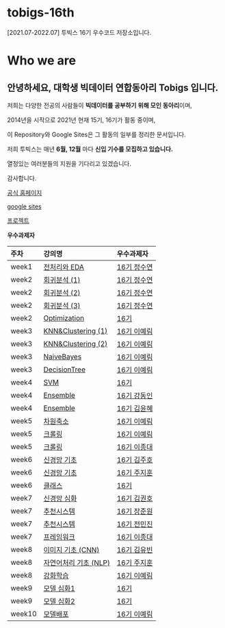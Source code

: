 # tobigs-16th
[2021.07-2022.07] 투빅스 16기 우수코드 저장소입니다.

# Who we are

## 안녕하세요, 대학생 빅데이터 연합동아리 **Tobigs** 입니다.

저희는 다양한 전공의 사람들이 **빅데이터를 공부하기 위해 모인 동아리**이며,

2014년을 시작으로 2021년 현재 15기, 16기가 활동 중이며,

이 Repository와 Google Sites은 그 활동의 일부를 정리한 문서입니다.  

저희 투빅스는 매년 **6월, 12월** 마다 **신입 기수를 모집하고 있습니다.**

열정있는 여러분들의 지원을 기다리고 있겠습니다.

감사합니다.

[공식 홈페이지](http://www.datamarket.kr/xe/page_QEhq64)

[google sites](*)

[프로젝트](http://www.datamarket.kr/xe/board_pdzw77)


**우수과제자**

| 주차 | 강의명 | 우수과제자 |
| :--- | :--- | :--- |
| week1 | [전처리와 EDA](https://github.com/fromslow/Assignment/blob/main/week1_EDA_assignment_%EC%A0%95%EC%88%98%EC%97%B0.ipynb) | [16기 정수연](https://github.com/fromslow) |
| week2 | [회귀분석 \(1\)](https://github.com/fromslow/Assignment/blob/main/Regression/Regression_%EA%B3%BC%EC%A0%9C1_%EC%A0%95%EC%88%98%EC%97%B0.ipynb) | [16기 정수연](https://github.com/fromslow) |
| week2 | [회귀분석 \(2\)](https://github.com/fromslow/Assignment/blob/main/Regression/Regression_%EA%B3%BC%EC%A0%9C2_%EC%A0%95%EC%88%98%EC%97%B0.ipynb) | [16기 정수연](https://github.com/fromslow) |
| week2 | [회귀분석 \(3\)](https://github.com/fromslow/Assignment/blob/main/Regression/Regression_%EA%B3%BC%EC%A0%9C3_%EC%A0%95%EC%88%98%EC%97%B0.ipynb) | [16기 정수연](https://github.com/fromslow) |
| week2 | [Optimization](https://github.com/tobigs-datamarket/tobigs-15th/blob/main/2wk_Optimization/Optimization_15%EA%B8%B0%20%EC%9D%B4%EC%84%B1%EB%B2%94.ipynb) | [16기 ]() |
| week3 | [KNN&Clustering \(1\)](https://github.com/YerimLee00/tobigs16/blob/main/KNN%20%EA%B3%BC%EC%A0%9C_16%EA%B8%B0%20%EC%9D%B4%EC%98%88%EB%A6%BC.ipynb) | [16기 이예림](https://github.com/YerimLee00) |
| week3 | [KNN&Clustering \(2\)](https://github.com/YerimLee00/tobigs16/blob/main/Clustering%20%EA%B3%BC%EC%A0%9C_16%EA%B8%B0%20%EC%9D%B4%EC%98%88%EB%A6%BC.ipynb) |  [16기 이예림](https://github.com/YerimLee00) |
| week3 | [NaiveBayes](https://github.com/YerimLee00/tobigs16/blob/main/NaiveBayes_Assignment_16%EA%B8%B0%20%EC%9D%B4%EC%98%88%EB%A6%BC.ipynb) | [16기 이예림](https://github.com/YerimLee00) |
| week3 | [DecisionTree](https://github.com/YerimLee00/tobigs16/blob/main/DT_Assignment_16%EA%B8%B0%20%EC%9D%B4%EC%98%88%EB%A6%BC.ipynb) | [16기 이예림](https://github.com/YerimLee00) |
| week4 | [SVM]() | [16기]() |
| week4 | [Ensemble](https://github.com/johnnyff/tobigs16/blob/master/week4_assignment/week4_Ensemble/Week4_Ensemble_Assignment.ipynb) | [16기 강동인](https://github.com/johnnyff) |
| week4 | [Ensemble](https://github.com/yoonene/tobigs16/blob/master/week4/Ensemble_Assignment.ipynb) | [16기 김윤혜](https://github.com/yoonene/) |
| week5 | [차원축소](https://github.com/YerimLee00/tobigs16/blob/main/week5_dimensionality%20reduction_assignment1_16%EA%B8%B0%20%EC%9D%B4%EC%98%88%EB%A6%BC.ipynb) | [16기 이예림](https://github.com/YerimLee00) |
| week5 | [크롤링](https://github.com/YerimLee00/tobigs16/blob/main/Week5_Crawling_Assignment_16%EA%B8%B0%20%EC%9D%B4%EC%98%88%EB%A6%BC.ipynb) | [16기 이예림](https://github.com/YerimLee00) |
| week5 | [크롤링](https://github.com/Dream-Nine/TobigsHomework/blob/master/week05/week05_Crawling_%EC%9D%B4%EC%A2%85%EB%8C%80.ipynb) | [16기 이종대](https://github.com/Dream-Nine)  |
| week6 | [신경망 기초](https://github.com/Jooho-Git/tobigs16/blob/main/6%EC%A3%BC%EC%B0%A8_%EA%B3%BC%EC%A0%9C/week6_NeuralNetworkBasic_assignment.pdf)  | [16기 김주호](https://github.com/Jooho-Git) |
| week6 | [신경망 기초](https://github.com/jihunju8589/tobigs16/blob/master/week6_NeuralNetworkBasic/Neural%20Network%20Basic%20Assignment_%EC%A3%BC%EC%A7%80%ED%9B%88.pdf)  | [16기 주지훈](https://github.com/jihunju8589) |
| week6 | [클래스]()  | [16기]() |
| week7 | [신경망 심화](https://github.com/kkhv/tobigs16/tree/master/week7/Week7_NN%EC%8B%AC%ED%99%94_Assignment) | [16기 김권호](https://github.com/kkhv) |
| week7 | [추천시스템](https://github.com/Lainshower/tobigs16/blob/main/Week%207/Recommendation/Neural%20Collaborative%20Filtering.pdf) | [16기 장준원](https://github.com/Lainshower) |
| week7 | [추천시스템](https://github.com/minjin-jeon/Tobigs16_lecture/blob/master/week%207/recommendation/week7_Recommendation_%EA%B0%95%EC%A7%80%EC%9A%B0.pdf) | [16기 전민진](https://github.com/minjin-jeon) |
| week7 | [프레임워크]() | [16기 이종대](https://github.com/Dream-Nine)  |
| week8 | [이미지 기초 (CNN)]() | [16기 김유빈]() |
| week8 | [자연어처리 기초 (NLP)](https://github.com/jihunju8589/tobigs16/blob/master/week8_NLP/week8_nlp_basic_assignment.ipynb) | [16기 주지훈](https://github.com/jihunju8589) |
| week8 | [강화학습](https://github.com/YerimLee00/tobigs16/blob/main/Week%208_RL%20%EC%8B%A4%EC%82%AC%EB%A1%80%20%EC%A1%B0%EC%82%AC_16%EA%B8%B0%20%EC%9D%B4%EC%98%88%EB%A6%BC.ipynb) | [16기 이예림](https://github.com/YerimLee00) |
| week9 | [모델 심화1]() | [16기]() | 
| week9 | [모델 심화2]() | [16기]() | 
| week10 | [모델배포 ]() | [16기 이예림](https://github.com/YerimLee00) |


